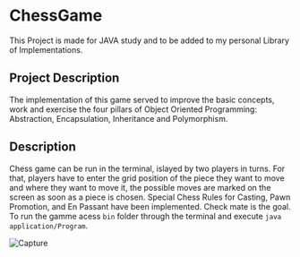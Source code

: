 # ChessGame
This Project is made for JAVA study and to be added to my personal Library of Implementations.

## Project Description

The implementation of this game served to improve the basic concepts, work and exercise the four pillars of Object Oriented Programming: Abstraction, Encapsulation, Inheritance and Polymorphism.


## Description 

Chess game can be run in the terminal, islayed by two players in turns. For that, players have to enter the grid position of the piece they want to move and where they want to move it, the possible moves are marked on the screen as soon as a piece is chosen. Special Chess Rules for Casting, Pawn Promotion, and En Passant have been implemented. Check mate is the goal.
To run the gamme acess `bin` folder through the terminal and execute `java application/Program`.

 ![Capture](https://user-images.githubusercontent.com/67132358/214338222-3b3d8c98-30e7-4b51-826e-1694edf62f70.PNG)



